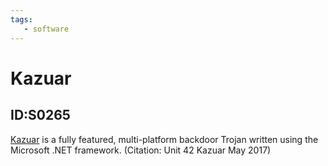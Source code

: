 ```yaml
---
tags:
   - software
---
```

# Kazuar
## ID:S0265
[Kazuar](/mitre/software/S0265) is a fully featured, multi-platform backdoor Trojan written using the Microsoft .NET framework. (Citation: Unit 42 Kazuar May 2017)

